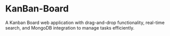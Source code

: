 # KanBan-Board
A Kanban Board web application with drag-and-drop functionality, real-time search, and MongoDB integration to manage tasks efficiently.
